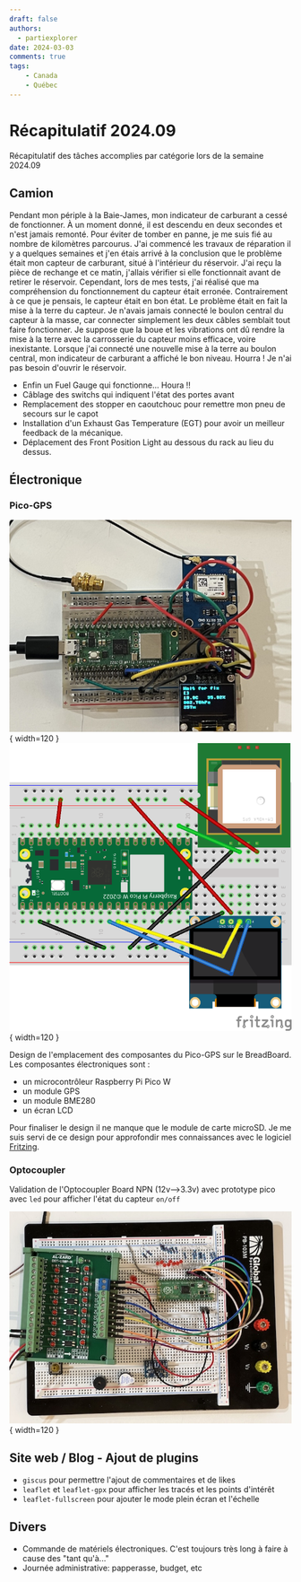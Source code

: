 ```yaml
---
draft: false
authors:
  - partiexplorer
date: 2024-03-03
comments: true
tags:
    - Canada
    - Québec
---
```


# Récapitulatif 2024.09

Récapitulatif des tâches accomplies par catégorie lors de la semaine 2024.09

## Camion

Pendant mon périple à la Baie-James, mon indicateur de carburant a cessé de fonctionner. À un moment donné, il est descendu en deux secondes et n'est jamais remonté. Pour éviter de tomber en panne, je me suis fié au nombre de kilomètres parcourus. J'ai commencé les travaux de réparation il y a quelques semaines et j'en étais arrivé à la conclusion que le problème était mon capteur de carburant, situé à l'intérieur du réservoir. J'ai reçu la pièce de rechange et ce matin, j'allais vérifier si elle fonctionnait avant de retirer le réservoir. Cependant, lors de mes tests, j'ai réalisé que ma compréhension du fonctionnement du capteur était erronée. Contrairement à ce que je pensais, le capteur était en bon état. Le problème était <!-- more -->en fait la mise à la terre du capteur. Je n'avais jamais connecté le boulon central du capteur à la masse, car connecter simplement les deux câbles semblait tout faire fonctionner. Je suppose que la boue et les vibrations ont dû rendre la mise à la terre avec la carrosserie du capteur moins efficace, voire inexistante. Lorsque j'ai connecté une nouvelle mise à la terre au boulon central, mon indicateur de carburant a affiché le bon niveau. Hourra ! Je n'ai pas besoin d'ouvrir le réservoir.

- Enfin un Fuel Gauge qui fonctionne... Houra !!
- Câblage des switchs qui indiquent l'état des portes avant
- Remplacement des stopper en caoutchouc pour remettre mon pneu de secours sur le capot
- Installation d'un Exhaust Gas Temperature (EGT) pour avoir un meilleur feedback de la mécanique.
- Déplacement des Front Position Light au dessous du rack au lieu du dessus.

## Électronique

### Pico-GPS

![Pico-GPS](/assets/images/blog/pico-gps-design1.jpg){ width=120 }
![Pico-GPS-Fritzing](/assets/images/blog/pico-gps-design1-fritzing.png){ width=120 }

Design de l'emplacement des composantes du Pico-GPS sur le BreadBoard. Les composantes électroniques sont :

* un microcontrôleur Raspberry Pi Pico W
* un module GPS
* un module BME280
* un écran LCD

Pour finaliser le design il ne manque que le module de carte microSD. Je me suis servi de ce design pour approfondir mes connaissances avec le logiciel [Fritzing](https://fritzing.org).

### Optocoupler

Validation de l'Optocoupler Board NPN (12v-->3.3v) avec prototype pico avec `led` pour afficher l'état du capteur `on/off`

![Optocoupler-Pico](/assets/images/blog/optocoupler-pico.jpg){ width=120 }

## Site web / Blog - Ajout de plugins
* `giscus` pour permettre l'ajout de commentaires et de likes
* `leaflet` et `leaflet-gpx` pour afficher les tracés et les points d'intérêt
* `leaflet-fullscreen` pour ajouter le mode plein écran et l'échelle

## Divers

* Commande de matériels électroniques. C'est toujours très long à faire à cause des "tant qu'à..."
* Journée administrative: papperasse, budget, etc
